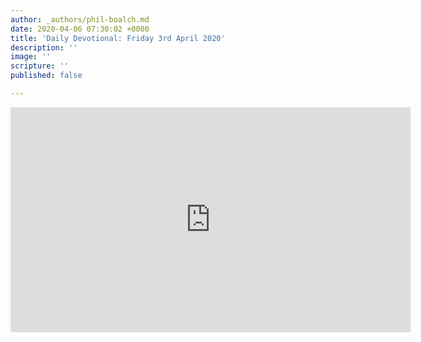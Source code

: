```yaml
---
author: _authors/phil-boalch.md
date: 2020-04-06 07:30:02 +0000
title: 'Daily Devotional: Friday 3rd April 2020'
description: ''
image: ''
scripture: ''
published: false

---
```

<iframe src="https://player.vimeo.com/video/404379274" width="640" height="360" frameborder="0" allow="autoplay; fullscreen" allowfullscreen></iframe>